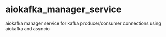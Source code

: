 # aiokafka_manager_service
aiokafka manager service for kafka producer/consumer connections using aiokafka and asyncio
